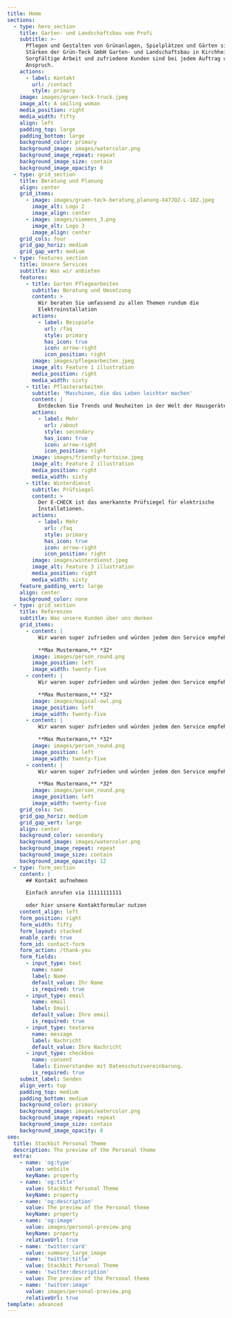 ```yaml
---
title: Home
sections:
  - type: hero_section
    title: Garten- und Landschaftsbau vom Profi
    subtitle: >-
      Pflegen und Gestalten von Grünanlagen, Spielplätzen und Gärten sind die
      Stärken der Grün-Teck GmbH Garten- und Landschaftsbau in Kirchheim.
      Sorgfältige Arbeit und zufriedene Kunden sind bei jedem Auftrag unser
      Anspruch.
    actions:
      - label: Kontakt
        url: /contact
        style: primary
    image: images/gruen-teck-truck.jpeg
    image_alt: A smiling woman
    media_position: right
    media_width: fifty
    align: left
    padding_top: large
    padding_bottom: large
    background_color: primary
    background_image: images/watercolor.png
    background_image_repeat: repeat
    background_image_size: contain
    background_image_opacity: 8
  - type: grid_section
    title: Beratung und Planung
    align: center
    grid_items:
      - image: images/gruen-teck-beratung_planung-X47JQZ-L-182.jpeg
        image_alt: Logo 2
        image_align: center
      - image: images/siemens_3.png
        image_alt: Logo 3
        image_align: center
    grid_cols: four
    grid_gap_horiz: medium
    grid_gap_vert: medium
  - type: features_section
    title: Unsere Services
    subtitle: Was wir anbieten
    features:
      - title: Garten Pflegearbeiten
        subtitle: Beratung und Umsetzung
        content: >
          Wir beraten Sie umfassend zu allen Themen rundum die
          Elektroinstallation
        actions:
          - label: Beispiele
            url: /faq
            style: primary
            has_icon: true
            icon: arrow-right
            icon_position: right
        image: images/pflegearbeiten.jpeg
        image_alt: Feature 1 illustration
        media_position: right
        media_width: sixty
      - title: Pflasterarbeiten
        subtitle: 'Maschinen, die das Leben leichter machen'
        content: |
          Entdecken Sie Trends und Neuheiten in der Welt der Hausgeräte
        actions:
          - label: Mehr
            url: /about
            style: secondary
            has_icon: true
            icon: arrow-right
            icon_position: right
        image: images/friendly-tortoise.jpeg
        image_alt: Feature 2 illustration
        media_position: right
        media_width: sixty
      - title: Winterdienst
        subtitle: Prüfsiegel
        content: >
          Der E-CHECK ist das anerkannte Prüfsiegel für elektrische
          Installationen.
        actions:
          - label: Mehr
            url: /faq
            style: primary
            has_icon: true
            icon: arrow-right
            icon_position: right
        image: images/winterdienst.jpeg
        image_alt: Feature 3 illustration
        media_position: right
        media_width: sixty
    feature_padding_vert: large
    align: center
    background_color: none
  - type: grid_section
    title: Referenzen
    subtitle: Was unsere Kunden über uns denken
    grid_items:
      - content: |
          Wir waren super zufrieden und würden jedem den Service empfehlen!

          **Max Mustermann,** *32*
        image: images/person_round.png
        image_position: left
        image_width: twenty-five
      - content: |
          Wir waren super zufrieden und würden jedem den Service empfehlen!

          **Max Mustermann,** *32*
        image: images/magical-owl.png
        image_position: left
        image_width: twenty-five
      - content: |
          Wir waren super zufrieden und würden jedem den Service empfehlen!

          **Max Mustermann,** *32*
        image: images/person_round.png
        image_position: left
        image_width: twenty-five
      - content: |
          Wir waren super zufrieden und würden jedem den Service empfehlen!

          **Max Mustermann,** *32*
        image: images/person_round.png
        image_position: left
        image_width: twenty-five
    grid_cols: two
    grid_gap_horiz: medium
    grid_gap_vert: large
    align: center
    background_color: secondary
    background_image: images/watercolor.png
    background_image_repeat: repeat
    background_image_size: contain
    background_image_opacity: 12
  - type: form_section
    content: |
      ## Kontakt aufnehmen

      Einfach anrufen via 11111111111

      oder hier unsere Kontaktformular nutzen
    content_align: left
    form_position: right
    form_width: fifty
    form_layout: stacked
    enable_card: true
    form_id: contact-form
    form_action: /thank-you
    form_fields:
      - input_type: text
        name: name
        label: Name
        default_value: Ihr Name
        is_required: true
      - input_type: email
        name: email
        label: Email
        default_value: Ihre email
        is_required: true
      - input_type: textarea
        name: message
        label: Nachricht
        default_value: Ihre Nachricht
      - input_type: checkbox
        name: consent
        label: Einverstanden mit Datenschutzvereinbarung.
        is_required: true
    submit_label: Senden
    align_vert: top
    padding_top: medium
    padding_bottom: medium
    background_color: primary
    background_image: images/watercolor.png
    background_image_repeat: repeat
    background_image_size: contain
    background_image_opacity: 8
seo:
  title: Stackbit Personal Theme
  description: The preview of the Personal theme
  extra:
    - name: 'og:type'
      value: website
      keyName: property
    - name: 'og:title'
      value: Stackbit Personal Theme
      keyName: property
    - name: 'og:description'
      value: The preview of the Personal theme
      keyName: property
    - name: 'og:image'
      value: images/personal-preview.png
      keyName: property
      relativeUrl: true
    - name: 'twitter:card'
      value: summary_large_image
    - name: 'twitter:title'
      value: Stackbit Personal Theme
    - name: 'twitter:description'
      value: The preview of the Personal theme
    - name: 'twitter:image'
      value: images/personal-preview.png
      relativeUrl: true
template: advanced
---
```

